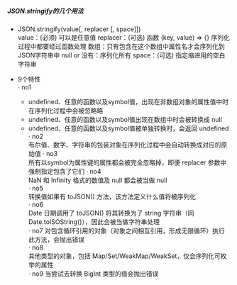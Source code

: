 ##### JSON.stringify的几个用法

- JSON.stringify(value[, replacer [, space]])  
value：(必须) 可以是任意值
replacer：(可选) 函数 (key, value) => {} 序列化过程中都要经过函数处理
        数组：只有包含在这个数组中属性名才会序列化到JSON字符串中
        null or 没有：序列化所有
space：(可选) 指定缩进用的空白字符串

- 9个特性  
  · no1
    + undefined、任意的函数以及symbol值，出现在非数组对象的属性值中时在序列化过程中会被忽略略  
    + undefined、任意的函数以及symbol值出现在数组中时会被转换成 null  
    + undefined、任意的函数以及symbol值被单独转换时，会返回 undefined  
  · no2    
    布尔值、数字、字符串的包装对象在序列化过程中会自动转换成对应的原始值
  · no3  
    所有以symbol为属性键的属性都会被完全忽略掉，即便 replacer 参数中强制指定包含了它们
  · no4  
    NaN 和 Infinity 格式的数值及 null 都会被当做 null  
  · no5  
    转换值如果有 toJSON() 方法，该方法定义什么值将被序列化  
  · no6  
    Date 日期调用了 toJSON() 将其转换为了 string 字符串（同Date.toISOString()），因此会被当做字符串处理  
  · no7
    对包含循环引用的对象（对象之间相互引用，形成无限循环）执行此方法，会抛出错误  
  · no8  
    其他类型的对象，包括 Map/Set/WeakMap/WeakSet，仅会序列化可枚举的属性  
  · no9
    当尝试去转换 BigInt 类型的值会抛出错误  